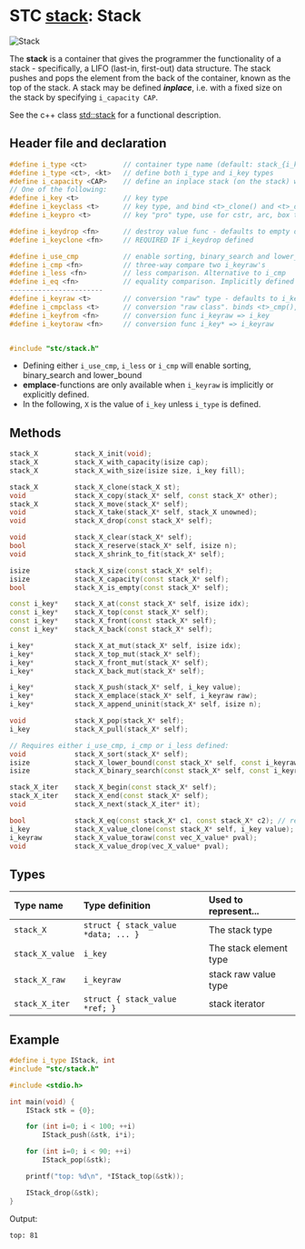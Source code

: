 # STC [stack](../include/stc/stack.h): Stack
![Stack](pics/stack.jpg)

The **stack** is a container that gives the programmer the functionality of a stack - specifically,
a LIFO (last-in, first-out) data structure. The stack pushes and pops the element from the back of
the container, known as the top of the stack. A stack may be defined ***inplace***, i.e. with a
fixed size on the stack by specifying `i_capacity CAP`.

See the c++ class [std::stack](https://en.cppreference.com/w/cpp/container/stack) for a functional description.

## Header file and declaration

```c++
#define i_type <ct>         // container type name (default: stack_{i_key})
#define i_type <ct>, <kt>   // define both i_type and i_key types
#define i_capacity <CAP>    // define an inplace stack (on the stack) with CAP capacity.
// One of the following:
#define i_key <t>           // key type
#define i_keyclass <t>      // key type, and bind <t>_clone() and <t>_drop() function names
#define i_keypro <t>        // key "pro" type, use for cstr, arc, box types

#define i_keydrop <fn>      // destroy value func - defaults to empty destruct
#define i_keyclone <fn>     // REQUIRED IF i_keydrop defined

#define i_use_cmp           // enable sorting, binary_search and lower_bound
#define i_cmp <fn>          // three-way compare two i_keyraw's
#define i_less <fn>         // less comparison. Alternative to i_cmp
#define i_eq <fn>           // equality comparison. Implicitly defined with i_cmp, but not i_less.
-----------------------
#define i_keyraw <t>        // conversion "raw" type - defaults to i_key
#define i_cmpclass <t>      // conversion "raw class". binds <t>_cmp(),  <t>_eq(),  <t>_hash()
#define i_keyfrom <fn>      // conversion func i_keyraw => i_key
#define i_keytoraw <fn>     // conversion func i_key* => i_keyraw


#include "stc/stack.h"
```
- Defining either `i_use_cmp`, `i_less` or `i_cmp` will enable sorting, binary_search and lower_bound
- **emplace**-functions are only available when `i_keyraw` is implicitly or explicitly defined.
- In the following, `X` is the value of `i_key` unless `i_type` is defined.

## Methods

```c++
stack_X         stack_X_init(void);
stack_X         stack_X_with_capacity(isize cap);
stack_X         stack_X_with_size(isize size, i_key fill);

stack_X         stack_X_clone(stack_X st);
void            stack_X_copy(stack_X* self, const stack_X* other);
stack_X         stack_X_move(stack_X* self);                                    // move
void            stack_X_take(stack_X* self, stack_X unowned);                   // take ownership of unowned
void            stack_X_drop(const stack_X* self);                              // destructor

void            stack_X_clear(stack_X* self);
bool            stack_X_reserve(stack_X* self, isize n);
void            stack_X_shrink_to_fit(stack_X* self);

isize           stack_X_size(const stack_X* self);
isize           stack_X_capacity(const stack_X* self);
bool            stack_X_is_empty(const stack_X* self);

const i_key*    stack_X_at(const stack_X* self, isize idx);
const i_key*    stack_X_top(const stack_X* self);
const i_key*    stack_X_front(const stack_X* self);
const i_key*    stack_X_back(const stack_X* self);

i_key*          stack_X_at_mut(stack_X* self, isize idx);
i_key*          stack_X_top_mut(stack_X* self);
i_key*          stack_X_front_mut(stack_X* self);
i_key*          stack_X_back_mut(stack_X* self);

i_key*          stack_X_push(stack_X* self, i_key value);
i_key*          stack_X_emplace(stack_X* self, i_keyraw raw);
i_key*          stack_X_append_uninit(stack_X* self, isize n);

void            stack_X_pop(stack_X* self);                                     // destroy last element
i_key           stack_X_pull(stack_X* self);                                    // move out last element

// Requires either i_use_cmp, i_cmp or i_less defined:
void            stack_X_sort(stack_X* self);                                    // quicksort from sort.h
isize           stack_X_lower_bound(const stack_X* self, const i_keyraw raw);   // return c_NPOS if not found
isize           stack_X_binary_search(const stack_X* self, const i_keyraw raw); // return c_NPOS if not found

stack_X_iter    stack_X_begin(const stack_X* self);
stack_X_iter    stack_X_end(const stack_X* self);
void            stack_X_next(stack_X_iter* it);

bool            stack_X_eq(const stack_X* c1, const stack_X* c2); // require i_eq/i_cmp/i_less.
i_key           stack_X_value_clone(const stack_X* self, i_key value);
i_keyraw        stack_X_value_toraw(const vec_X_value* pval);
void            stack_X_value_drop(vec_X_value* pval);
```

## Types

| Type name          | Type definition                     | Used to represent...        |
|:-------------------|:------------------------------------|:----------------------------|
| `stack_X`          | `struct { stack_value *data; ... }` | The stack type             |
| `stack_X_value`    | `i_key`                             | The stack element type     |
| `stack_X_raw`      | `i_keyraw`                          | stack raw value type       |
| `stack_X_iter`     | `struct { stack_value *ref; }`      | stack iterator             |

## Example
```c++
#define i_type IStack, int
#include "stc/stack.h"

#include <stdio.h>

int main(void) {
    IStack stk = {0};

    for (int i=0; i < 100; ++i)
        IStack_push(&stk, i*i);

    for (int i=0; i < 90; ++i)
        IStack_pop(&stk);

    printf("top: %d\n", *IStack_top(&stk));

    IStack_drop(&stk);
}
```
Output:
```
top: 81
```
